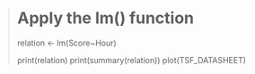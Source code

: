 > # Apply the lm() function
> relation <- lm(Score~Hour)
> 
> print(relation)
> print(summary(relation))
 plot(TSF_DATASHEET)
